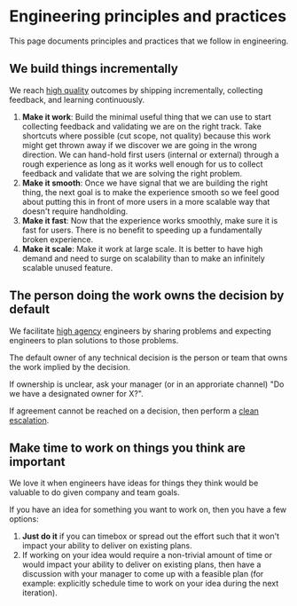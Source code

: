 # Engineering principles and practices

This page documents principles and practices that we follow in engineering.

## We build things incrementally

We reach [high quality](../company/values.md#high-quality) outcomes by shipping incrementally, collecting feedback, and learning continuously.

1. **Make it work**: Build the minimal useful thing that we can use to start collecting feedback and validating we are on the right track. Take shortcuts where possible (cut scope, not quality) because this work might get thrown away if we discover we are going in the wrong direction. We can hand-hold first users (internal or external) through a rough experience as long as it works well enough for us to collect feedback and validate that we are solving the right problem.
1. **Make it smooth**: Once we have signal that we are building the right thing, the next goal is to make the experience smooth so we feel good about putting this in front of more users in a more scalable way that doesn't require handholding.
1. **Make it fast**: Now that the experience works smoothly, make sure it is fast for users. There is no benefit to speeding up a fundamentally broken experience.
1. **Make it scale**: Make it work at large scale. It is better to have high demand and need to surge on scalability than to make an infinitely scalable unused feature.

## The person doing the work owns the decision by default

We facilitate [high agency](../company/values.md#high-agency) engineers by sharing problems and expecting engineers to plan solutions to those problems.

The default owner of any technical decision is the person or team that owns the work implied by the decision.

If ownership is unclear, ask your manager (or in an approriate channel) "Do we have a designated owner for X?".

If agreement cannot be reached on a decision, then perform a [clean escalation](../communication/conflicts.md).

## Make time to work on things you think are important

We love it when engineers have ideas for things they think would be valuable to do given company and team goals.

If you have an idea for something you want to work on, then you have a few options:

1. **Just do it** if you can timebox or spread out the effort such that it won't impact your ability to deliver on existing plans.
2. If working on your idea would require a non-trivial amount of time or would impact your ability to deliver on existing plans, then have a discussion with your manager to come up with a feasible plan (for example: explicitly schedule time to work on your idea during the next iteration).
